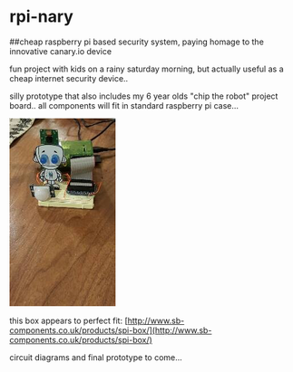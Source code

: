 # rpi-nary
##cheap raspberry pi based security system, paying homage to the innovative canary.io device

fun project with kids on a rainy saturday morning, but actually useful as a cheap internet security device.. 

silly prototype that also includes my 6 year olds "chip the robot" project board.. 
all components will fit in standard raspberry pi case...  

![silly prototype](https://github.com/elliottcordo/pinary/blob/master/docs/prototype.jpg)

this box appears to perfect fit:
[http://www.sb-components.co.uk/products/spi-box/](http://www.sb-components.co.uk/products/spi-box/)

circuit diagrams and final prototype to come... 
